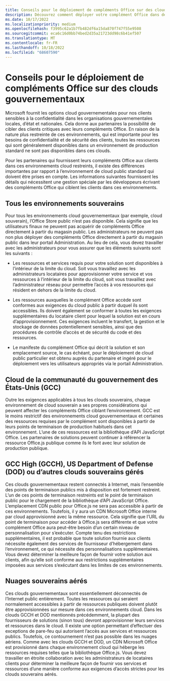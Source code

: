 ```yaml
---
title: Conseils pour le déploiement de compléments Office sur des clouds gouvernementaux
description: Découvrez comment déployer votre complément Office dans des environnements cloud gouvernementaux sécurisés
ms.date: 10/17/2022
ms.localizationpriority: medium
ms.openlocfilehash: f3995c62a1b7fb482df6a15da870f747f55e9508
ms.sourcegitcommit: eca6c16d0bb74bed2d35a21723dd98c6b41ef507
ms.translationtype: MT
ms.contentlocale: fr-FR
ms.lasthandoff: 10/18/2022
ms.locfileid: "68607590"
---
```

# <a name="guidance-for-deploying-office-add-ins-on-government-clouds"></a>Conseils pour le déploiement de compléments Office sur des clouds gouvernementaux

Microsoft fournit les options cloud gouvernementales pour nos clients sensibles à la confidentialité dans les organisations gouvernementales locales, d’état et nationales. Cela donne aux partenaires la possibilité de cibler des clients critiques avec leurs compléments Office. En raison de la nature plus restreinte de ces environnements, qui est importante pour les besoins de confidentialité et de sécurité des clients, toutes les ressources qui sont généralement disponibles dans un environnement de production standard ne sont pas disponibles dans ces clouds.

Pour les partenaires qui fournissent leurs compléments Office aux clients dans ces environnements cloud restreints, il existe des différences importantes par rapport à l’environnement de cloud public standard qui doivent être prises en compte. Les informations suivantes fournissent les détails qui nécessitent une gestion spéciale par les développeurs écrivant des compléments Office qui ciblent les clients dans ces environnements.

## <a name="all-sovereign-environments"></a>Tous les environnements souverains

Pour tous les environnements cloud gouvernementaux (par exemple, cloud souverain), l’Office Store public n’est pas disponible. Cela signifie que les utilisateurs finaux ne peuvent pas acquérir de compléments Office directement à partir du magasin public. Les administrateurs ne peuvent pas non plus déployer des compléments Office directement à partir du magasin public dans leur portail Administration. Au lieu de cela, vous devez travailler avec les administrateurs pour vous assurer que les éléments suivants sont les suivants :

- Les ressources et services requis pour votre solution sont disponibles à l’intérieur de la limite du cloud. Soit vous travaillez avec les administrateurs locataires pour approvisionner votre service et vos ressources à l’intérieur de la limite du cloud, soit vous travaillez avec l’administrateur réseau pour permettre l’accès à vos ressources qui résident en dehors de la limite du cloud.

- Les ressources auxquelles le complément Office accède sont conformes aux exigences du cloud public à partir duquel ils sont accessibles. Ils doivent également se conformer à toutes les exigences supplémentaires du locataire client pour lequel la solution est en cours d’approvisionnement. Ces exigences incluent le transfert, la gestion et le stockage de données potentiellement sensibles, ainsi que des procédures de contrôle d’accès et de sécurité du code et des ressources.

- Le manifeste du complément Office qui décrit la solution et son emplacement source, le cas échéant, pour le déploiement de cloud public particulier est obtenu auprès du partenaire et ingéré pour le déploiement vers les utilisateurs appropriés via le portail Administration.

## <a name="us-government-community-cloud-gcc"></a>Cloud de la communauté du gouvernement des États-Unis (GCC)

Outre les exigences applicables à tous les clouds souverains, chaque environnement de cloud souverain a ses propres considérations qui peuvent affecter les compléments Office ciblant l’environnement. GCC est le moins restrictif des environnements cloud gouvernementaux et certaines des ressources requises par le complément sont disponibles à partir de leurs points de terminaison de production habituels dans cet environnement. L’une de ces ressources est la bibliothèque d’API JavaScript Office. Les partenaires de solutions peuvent continuer à référencer la ressource Office.js publique comme ils le font avec leur solution de production publique.

## <a name="gcc-high-gcch-us-department-of-defense-dod-or-other-sovereign-managed-clouds"></a>GCC High (GCCH), US Department of Defense (DOD) ou d’autres clouds souverains gérés

Ces clouds gouvernementaux restent connectés à Internet, mais l’ensemble des points de terminaison publics mis à disposition est fortement restreint. L’un de ces points de terminaison restreints est le point de terminaison public pour le chargement de la bibliothèque d’API JavaScript Office. L’emplacement CDN public pour Office.js ne sera pas accessible à partir de ces environnements. Toutefois, il y aura un CDN Microsoft Office interne par cloud approvisionné avec la même ressource. Cela signifie que l’URL du point de terminaison pour accéder à Office.js sera différente et que votre complément Office aura peut-être besoin d’un certain niveau de personnalisation pour s’exécuter. Compte tenu des restrictions supplémentaires, il est probable que toute solution fournie aux clients nécessite également des services de fournisseur d’hébergement dans l’environnement, ce qui nécessite des personnalisations supplémentaires. Vous devez déterminer la meilleure façon de fournir votre solution aux clients, afin qu’elle soit conforme aux restrictions supplémentaires imposées aux services s’exécutant dans les limites de ces environnements.

## <a name="airgapped-sovereign-clouds"></a>Nuages souverains aérés

Ces clouds gouvernementaux sont essentiellement déconnectés de l’Internet public entièrement. Toutes les ressources qui seraient normalement accessibles à partir de ressources publiques doivent plutôt être approvisionnées sur mesure dans ces environnements cloud. Dans les clouds GCCH et DOD mentionnés précédemment, la plupart des fournisseurs de solutions (sinon tous) devront approvisionner leurs services et ressources dans le cloud. Il existe une option permettant d’effectuer des exceptions de pare-feu qui autorisent l’accès aux services et ressources publics. Toutefois, ce contournement n’est pas possible dans les nuages aériens. Comme avec les clouds GCCH et DOD, un CDN Microsoft Office est provisionné dans chaque environnement cloud qui héberge les ressources requises telles que la bibliothèque Office.js. Vous devez travailler en étroite collaboration avec les administrateurs de locataires clients pour déterminer la meilleure façon de fournir vos services et ressources d’une manière conforme aux exigences d’accès strictes pour les clouds souverains aérés.
